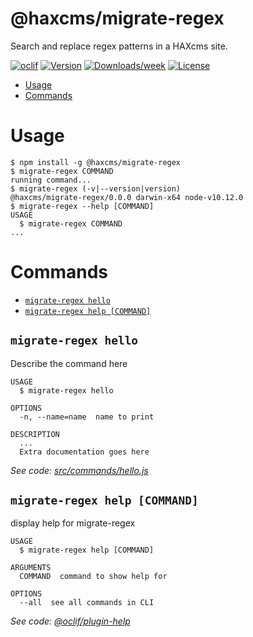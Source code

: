 @haxcms/migrate-regex
=====================

Search and replace regex patterns in a HAXcms site.

[![oclif](https://img.shields.io/badge/cli-oclif-brightgreen.svg)](https://oclif.io)
[![Version](https://img.shields.io/npm/v/@haxcms/migrate-regex.svg)](https://npmjs.org/package/@haxcms/migrate-regex)
[![Downloads/week](https://img.shields.io/npm/dw/@haxcms/migrate-regex.svg)](https://npmjs.org/package/@haxcms/migrate-regex)
[![License](https://img.shields.io/npm/l/@haxcms/migrate-regex.svg)](https://github.com/elmsln/haxcms-tools/blob/master/package.json)

<!-- toc -->
* [Usage](#usage)
* [Commands](#commands)
<!-- tocstop -->
# Usage
<!-- usage -->
```sh-session
$ npm install -g @haxcms/migrate-regex
$ migrate-regex COMMAND
running command...
$ migrate-regex (-v|--version|version)
@haxcms/migrate-regex/0.0.0 darwin-x64 node-v10.12.0
$ migrate-regex --help [COMMAND]
USAGE
  $ migrate-regex COMMAND
...
```
<!-- usagestop -->
# Commands
<!-- commands -->
* [`migrate-regex hello`](#migrate-regex-hello)
* [`migrate-regex help [COMMAND]`](#migrate-regex-help-command)

## `migrate-regex hello`

Describe the command here

```
USAGE
  $ migrate-regex hello

OPTIONS
  -n, --name=name  name to print

DESCRIPTION
  ...
  Extra documentation goes here
```

_See code: [src/commands/hello.js](https://github.com/elmsln/haxcms-tools/blob/v0.0.0/src/commands/hello.js)_

## `migrate-regex help [COMMAND]`

display help for migrate-regex

```
USAGE
  $ migrate-regex help [COMMAND]

ARGUMENTS
  COMMAND  command to show help for

OPTIONS
  --all  see all commands in CLI
```

_See code: [@oclif/plugin-help](https://github.com/oclif/plugin-help/blob/v2.1.6/src/commands/help.ts)_
<!-- commandsstop -->
